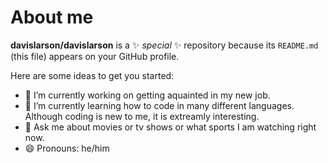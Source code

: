 # About me


**davislarson/davislarson** is a ✨ _special_ ✨ repository because its `README.md` (this file) appears on your GitHub profile.

Here are some ideas to get you started:

- 🔭 I’m currently working on getting aquainted in my new job.
- 🌱 I’m currently learning how to code in many different languages. Although coding is new to me, it is extreamly interesting.
- 💬 Ask me about movies or tv shows or what sports I am watching right now.
- 😄 Pronouns: he/him
<!--
- ⚡ Fun fact:
- -->

